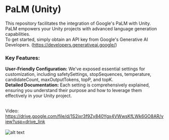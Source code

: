 # PaLM (Unity)
This repository facilitates the integration of Google's PaLM with Unity.<br/>
PaLM empowers your Unity projects with advanced language generation capabilities.<br/> 
To get started, simply obtain an API key from Google's Generative AI Developers. (https://developers.generativeai.google/)

### Key Features:

 **User-Friendly Configuration:** We've exposed essential settings for customization, including safetySettings, stopSequences, temperature, candidateCount, maxOutputTokens, topP, and topK.<br/>
 **Detailed Documentation:** Each setting is comprehensively explained, ensuring you understand their purpose and how to leverage them effectively in your Unity project.

<br/>Video: https://drive.google.com/file/d/1S2ixr3f9Zy840Ygx4VWwsKfLWk6GO8AR/view?usp=drive_link <br/> <br/>
![alt text](https://github.com/RayanYousef/PaLM-Unity-/blob/main/Misc/APIKey.jpg?raw=true)
